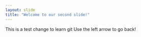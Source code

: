 ```yaml
---
layout: slide
title: "Welcome to our second slide!"
---
```

This is a test change to learn git
Use the left arrow to go back!
